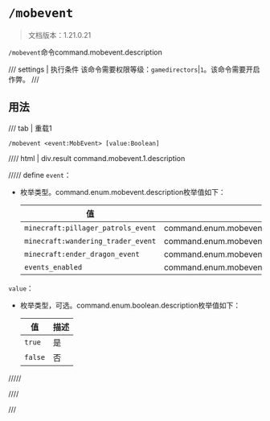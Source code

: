 # `/mobevent`

> 文档版本：1.21.0.21

`/mobevent`命令command.mobevent.description

/// settings | 执行条件
该命令需要权限等级：`gamedirectors`|`1`。该命令需要开启作弊。
///

## 用法

/// tab | 重载1
```mcfunction
/mobevent <event:MobEvent> [value:Boolean]
```

//// html | div.result
command.mobevent.1.description

///// define
`event`：<!-- md:samp MobEvent -->

- 枚举类型。command.enum.mobevent.description枚举值如下：

  |值|描述|
  |---|---|
  |`minecraft:pillager_patrols_event`|command.enum.mobevent.minecraft:pillager_patrols_event|
  |`minecraft:wandering_trader_event`|command.enum.mobevent.minecraft:wandering_trader_event|
  |`minecraft:ender_dragon_event`|command.enum.mobevent.minecraft:ender_dragon_event|
  |`events_enabled`|command.enum.mobevent.events_enabled|


`value`：<!-- md:samp Boolean -->

- 枚举类型，可选。command.enum.boolean.description枚举值如下：

  |值|描述|
  |---|---|
  |`true`|是|
  |`false`|否|



/////

////

///
